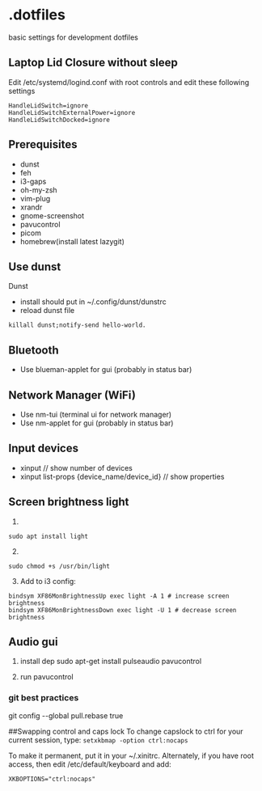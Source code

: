 # .dotfiles
basic settings for development dotfiles

## Laptop Lid Closure without sleep
Edit /etc/systemd/logind.conf with root controls and edit these following settings
```
HandleLidSwitch=ignore
HandleLidSwitchExternalPower=ignore
HandleLidSwitchDocked=ignore
```

## Prerequisites
- dunst
- feh
- i3-gaps
- oh-my-zsh
- vim-plug
- xrandr
- gnome-screenshot
- pavucontrol
- picom
- homebrew(install latest lazygit)


## Use dunst
Dunst
- install should put in  ~/.config/dunst/dunstrc
- reload dunst file
```
killall dunst;notify-send hello-world.
```

## Bluetooth
- Use blueman-applet for gui (probably in status bar)
## Network Manager (WiFi)
- Use nm-tui (terminal ui for network manager)
- Use nm-applet for gui (probably in status bar)
## Input devices
- xinput // show number of devices
- xinput list-props {device_name/device_id} // show properties

## Screen brightness light
1)
```
sudo apt install light
```
2)
```
sudo chmod +s /usr/bin/light
```
3) Add to i3 config:
```
bindsym XF86MonBrightnessUp exec light -A 1 # increase screen brightness
bindsym XF86MonBrightnessDown exec light -U 1 # decrease screen brightness
```

## Audio gui
1) install dep
sudo apt-get install pulseaudio pavucontrol

2) run
pavucontrol

### git best practices
git config --global pull.rebase true

##Swapping control and caps lock
To change capslock to ctrl for your current session, type:
`setxkbmap -option ctrl:nocaps`

To make it permanent, put it in your ~/.xinitrc. Alternately, if you have root access, then edit /etc/default/keyboard and add:

`XKBOPTIONS="ctrl:nocaps"`
